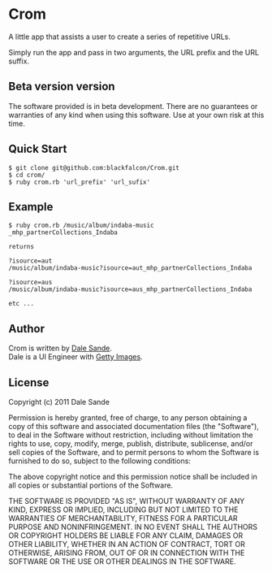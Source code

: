 # Crom
A little app that assists a user to create a series of repetitive URLs.

Simply run the app and pass in two arguments, the URL prefix and the URL suffix. 

## Beta version version
The software provided is in beta development.  There are no guarantees or warranties of any kind when using this software.  Use at your own risk at this time.

## Quick Start

    $ git clone git@github.com:blackfalcon/Crom.git
    $ cd crom/
    $ ruby crom.rb 'url_prefix' 'url_sufix'
    
## Example
	$ ruby crom.rb /music/album/indaba-music _mhp_partnerCollections_Indaba
	
	returns
	
	?isource=aut
	/music/album/indaba-music?isource=aut_mhp_partnerCollections_Indaba 

	?isource=aus
	/music/album/indaba-music?isource=aus_mhp_partnerCollections_Indaba
	
	etc ...

## Author
Crom is written by [Dale Sande][dale_sande].<br>
Dale is a UI Engineer with [Getty Images][gettyimages.com].

## License
Copyright (c) 2011 Dale Sande<br>

Permission is hereby granted, free of charge, to any person obtaining a copy of this software and associated documentation files (the "Software"), to deal in the Software without restriction, including without limitation the rights to use, copy, modify, merge, publish, distribute, sublicense, and/or sell copies of the Software, and to permit persons to whom the Software is furnished to do so, subject to the following conditions:

The above copyright notice and this permission notice shall be included in all copies or substantial portions of the Software.

THE SOFTWARE IS PROVIDED "AS IS", WITHOUT WARRANTY OF ANY KIND, EXPRESS OR IMPLIED, INCLUDING BUT NOT LIMITED TO THE WARRANTIES OF MERCHANTABILITY, FITNESS FOR A PARTICULAR PURPOSE AND NONINFRINGEMENT. IN NO EVENT SHALL THE AUTHORS OR COPYRIGHT HOLDERS BE LIABLE FOR ANY CLAIM, DAMAGES OR OTHER LIABILITY, WHETHER IN AN ACTION OF CONTRACT, TORT OR OTHERWISE, ARISING FROM, OUT OF OR IN CONNECTION WITH THE SOFTWARE OR THE USE OR OTHER DEALINGS IN THE SOFTWARE.

[dale_sande]: http://anotheruiguy.mbreo.com
[gettyimages.com]: http://www.gettyimages.com




